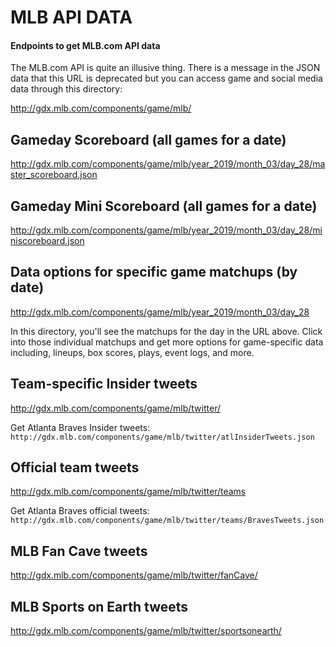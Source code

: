 # MLB API DATA
#### Endpoints to get MLB.com API data

The MLB.com API is quite an illusive thing. There is a message in the JSON data that this URL is deprecated but you can access game and social media data through this directory:

http://gdx.mlb.com/components/game/mlb/


## Gameday Scoreboard (all games for a date)

http://gdx.mlb.com/components/game/mlb/year_2019/month_03/day_28/master_scoreboard.json


## Gameday Mini Scoreboard (all games for a date)

http://gdx.mlb.com/components/game/mlb/year_2019/month_03/day_28/miniscoreboard.json


## Data options for specific game matchups (by date)

http://gdx.mlb.com/components/game/mlb/year_2019/month_03/day_28

In this directory, you'll see the matchups for the day in the URL above. Click into those individual matchups and get more options for game-specific data including, lineups, box scores, plays, event logs, and more.


## Team-specific Insider tweets

http://gdx.mlb.com/components/game/mlb/twitter/

Get Atlanta Braves Insider tweets:
`http://gdx.mlb.com/components/game/mlb/twitter/atlInsiderTweets.json`


## Official team tweets

http://gdx.mlb.com/components/game/mlb/twitter/teams

Get Atlanta Braves official tweets:
`http://gdx.mlb.com/components/game/mlb/twitter/teams/BravesTweets.json`


## MLB Fan Cave tweets

http://gdx.mlb.com/components/game/mlb/twitter/fanCave/


## MLB Sports on Earth tweets

http://gdx.mlb.com/components/game/mlb/twitter/sportsonearth/
